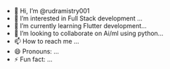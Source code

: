 - 👋 Hi, I’m @rudramistry001
- 👀 I’m interested in Full Stack development ...
- 🌱 I’m currently learning  Flutter development...
- 💞️ I’m looking to collaborate on Ai/ml using python...
- 📫 How to reach me ...
- 😄 Pronouns: ...
- ⚡ Fun fact: ...

<!---
rudramistry001/rudramistry001 is a ✨ special ✨ repository because its `README.md` (this file) appears on your GitHub profile.
You can click the Preview link to take a look at your changes.
--->
